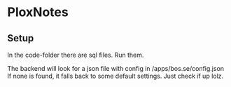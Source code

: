 # PloxNotes 

## Setup 

In the code-folder there are sql files. Run them.

The backend will look for a json file with config in /apps/bos.se/config.json
If none is found, it falls back to some default settings. Just check if up lolz.
